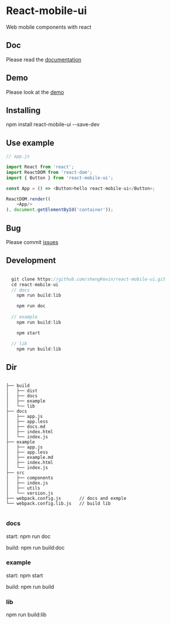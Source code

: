 # React-mobile-ui

Web mobile components with react

## Doc

Please read the [documentation](https://shengkevin.github.io/react-mobile-ui/docs/index.html)

## Demo

Please look at the [demo](https://shengkevin.github.io/react-mobile-ui/example/index.html)

## Installing

npm install react-mobile-ui --save-dev

## Use example

```javascript
// app.js

import React from 'react';
import ReactDOM from 'react-dom';
import { Button } from 'react-mobile-ui';

const App = () => <Button>hello react-mobile-ui</Button>;

ReactDOM.render((
    <App/>
), document.getElementById('container'));

```

## Bug

Please commit [issues](https://github.com/shengKevin/react-mobile-ui/issues)

## Development

```js

  git clone https://github.com/shengKevin/react-mobile-ui.git
  cd react-mobile-ui
  // docs
    npm run build:lib

    npm run doc 
    
  // example 
    npm run build:lib

    npm start

  // lib
    npm run build:lib

```

## Dir

```

├── build
│   ├── dist
│   ├── docs
│   ├── example
│   └── lib
├── docs
│   ├── app.js
│   ├── app.less
│   ├── docs.md
│   ├── index.html
│   └── index.js
├── example
│   ├── app.js
│   ├── app.less
│   ├── example.md
│   ├── index.html
│   └── index.js
├── src
│   ├── components
│   ├── index.js
│   ├── utils
│   └── version.js
├── webpack.config.js       // docs and exmple
└── webpack.config.lib.js   // build lib


```

### docs

start: npm run doc

build: npm run build:doc

### example 

start: npm start

build: npm run build 

### lib

npm run build:lib

